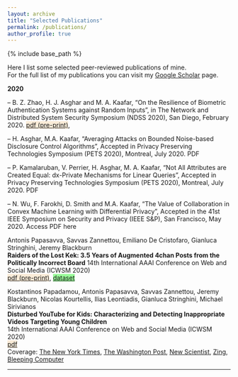 ```yaml
---
layout: archive
title: "Selected Publications"
permalink: /publications/
author_profile: true
---
```



{% include base_path %}

Here I list some selected peer-reviewed publications of mine.  
For the full list of my publications you can visit my [Google Scholar](https://scholar.google.com/citations?user=O6qSkH8AAAAJ&hl=en&oi=sra) page.

**2020** 

– B. Z.  Zhao, H. J. Asghar and M. A. Kaafar, “On the Resilience of Biometric Authentication Systems against Random Inputs”, in The Network and Distributed System Security Symposium (NDSS 2020), San Diego, February 2020. <span style="background-color:#FAEBD7">[pdf (pre-print)](https://arxiv.org/abs/2001.04056)</span>, <span style="background-color:#98FB98"> 

– H. Asghar, M.A. Kaafar, “Averaging Attacks on Bounded Noise-based Disclosure Control Algorithms”, Accepted in Privacy Preserving Technologies Symposium (PETS 2020), Montreal, July 2020. PDF

– P. Kamalaruban, V. Perrier, H. Asghar, M. A. Kaafar, “Not All Attributes are Created Equal: dx-Private Mechanisms for Linear Queries”, Accepted in Privacy Preserving Technologies Symposium (PETS 2020), Montreal, July 2020. PDF

– N. Wu, F. Farokhi, D. Smith and M.A. Kaafar, “The Value of Collaboration in Convex Machine Learning with Differential Privacy”, Accepted in the 41st IEEE Symposium on Security and Privacy (IEEE S&P), San Francisco, May 2020. Access PDF here


Antonis Papasavva, Savvas Zannettou, Emiliano De Cristofaro, Gianluca Stringhini, Jeremy Blackburn  
**Raiders of the Lost Kek: 3.5 Years of Augmented 4chan Posts from the Politically Incorrect Board**
14th International AAAI Conference on Web and Social Media (ICWSM 2020)  
<span style="background-color:#FAEBD7">[pdf (pre-print)](/files/papasavva2020raiders.pdf)</span>, <span style="background-color:#98FB98">[dataset](https://zenodo.org/record/3606810)</span>  


Kostantinos Papadamou, Antonis Papasavva, Savvas Zannettou, Jeremy Blackburn, Nicolas Kourtellis, Ilias Leontiadis, Gianluca Stringhini, Michael Sirivianos  
**Disturbed YouTube for Kids: Characterizing and Detecting Inappropriate Videos Targeting Young Children**  
14th International AAAI Conference on Web and Social Media (ICWSM 2020)  
<span style="background-color:#FAEBD7">[pdf](/files/papadamou2020disturbed.pdf)</span>   
Coverage: [The New York Times](https://www.nytimes.com/2019/06/14/opinion/youtube-algorithm.html), [The Washington Post](https://www.washingtonpost.com/technology/2019/03/14/youtube-says-it-bans-preteens-its-site-its-still-delivering-troubling-content-young-children/?noredirect=on), [New Scientist](https://institutions.newscientist.com/article/2196040-children-can-find-inappropriate-videos-on-youtube-in-just-10-clicks/), [Zing](https://news.zing.vn/video-ban-nhan-nhan-va-o-li-tren-youtube-post923996.html), [Bleeping Computer](https://www.bleepingcomputer.com/news/security/researchers-create-algorithm-to-protect-kids-from-disturbing-youtube-videos/)



---

<!---
**2016**

Giorgos A Demetriou, Stelios Ioannou, Andreas Hadjipieri, Irene Erica Panayidou, Antonis Papasavva, Andreas Savva\
**ERON: A flexible autonomous surface vessel**\
24th Mediterranean Conference on Control and Automation (MEDCON 2016)\
[pdf](https://www.researchgate.net/publication/301496594_ERON_A_flexible_autonomous_surface_vessel)

Giorgos A Demetriou, Andreas Hadjipieri, Irene Erica Panayidou, Antonis Papasavva, Stelios Ioannou\
**ERON: A PID controlled autonomous surface vessel**\
18th Mediterranean Electrotechnical Conference (MELECON 2016)\
[pdf](https://www.researchgate.net/publication/294206901_ERON_A_PID_controlled_autonomous_surface_vessel)

--->


